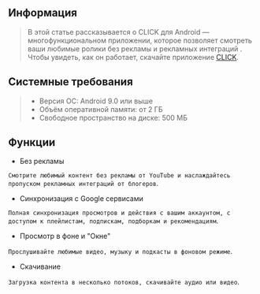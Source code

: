 ## Информация

> В этой статье рассказывается о CLICK для Android — многофункциональном приложении, которое позволяет смотреть ваши любимые ролики без рекламы и рекламных интеграций . Чтобы увидеть, как он работает, скачайте приложение [CLICK](https://myclick.app/app).

## Системные требования

> * Версия ОС: Android 9.0 или выше
> * Объём оперативной памяти: от 2 ГБ
> * Свободное пространство на диске: 500 МБ

## Функции


* Без рекламы

`Смотрите любимый контент без рекламы от YouTube и наслаждайтесь пропуском рекламных интеграций от блогеров`.

* Синхронизация c Google сервисами

`Полная синхронизация просмотров и действия с вашим аккаунтом, с доступом к плейлистам, подпискам, подборкам и рекомендациям`.


* Просмотр в фоне и "Окне"

`Прослушивайте любимые видео, музыку и подкасты в фоновом режиме`.

* Скачивание

`Загрузка контента в несколько потоков, скачивайте аудио или видео`.


